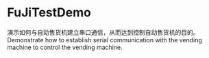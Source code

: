 # FuJiTestDemo
演示如何与自动售货机建立串口通信，从而达到控制自动售货机的目的。
Demonstrate how to establish serial communication with the vending machine to control the vending machine.
